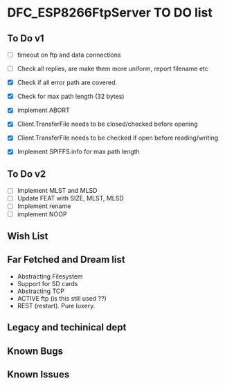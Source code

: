 # DFC_ESP8266FtpServer TO DO list


To Do v1
------
- [ ] timeout on ftp and data connections
- [ ] Check all replies, are make them more uniform, report filename etc

- [X] Check if all error path are covered.
- [X] Check for max path length (32 bytes)
- [X] implement ABORT
- [X] Client.TransferFile needs to be closed/checked before opening
- [X] Client.TransferFile needs to be checked if open before reading/writing
- [X] Implement SPIFFS.info for max path length

To Do v2
------
- [ ] Implement MLST and MLSD
- [ ] Update FEAT with SIZE, MLST, MLSD
- [ ] Implement rename
- [ ] implement NOOP

Wish List
------

Far Fetched and Dream list
------
- Abstracting Filesystem
- Support for SD cards
- Abstracting TCP
- ACTIVE ftp (is this still used ??)
- REST (restart). Pure luxery.

Legacy and techinical dept
------

Known Bugs
------

Known Issues
------
